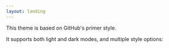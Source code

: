 ```yaml
---
layout: landing
---
```


This theme is based on GitHub's primer style.

It supports both light and dark modes, and multiple style options:
